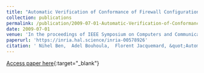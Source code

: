 ```yaml
---
title: "Automatic Verification of Conformance of Firewall Configurations to Security Policies"
collection: publications
permalink: /publication/2009-07-01-Automatic-Verification-of-Conformance-of-Firewall-Configurations-to-Security-Policies
date: 2009-07-01
venue: 'In the proceedings of IEEE Symposium on Computers and Communications (ISCC)'
paperurl: 'https://inria.hal.science/inria-00578926'
citation: ' Nihel Ben,  Adel Bouhoula,  Florent Jacquemard, &quot;Automatic Verification of Conformance of Firewall Configurations to Security Policies.&quot; In the proceedings of IEEE Symposium on Computers and Communications (ISCC), 2009.'
---
```

[Access paper here](https://inria.hal.science/inria-00578926){:target="_blank"}
